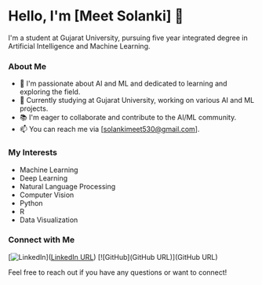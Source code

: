 # Hello, I'm [Meet Solanki] 👋

I'm a student at Gujarat University, pursuing five year integrated degree in Artificial Intelligence and Machine Learning.

### About Me

- 🌱 I'm passionate about AI and ML and dedicated to learning and exploring the field.
- 💼 Currently studying at Gujarat University, working on various AI and ML projects.
- 📚 I'm eager to collaborate and contribute to the AI/ML community.
- 📫 You can reach me via [solankimeet530@gmail.com].

### My Interests

- Machine Learning
- Deep Learning
- Natural Language Processing
- Computer Vision
- Python
- R
- Data Visualization

### Connect with Me

[![LinkedIn]((https://www.linkedin.com/in/meet-solanki-b96a78230/))]([LinkedIn URL](https://www.linkedin.com/in/meet-solanki-b96a78230/))
[![GitHub](GitHub URL)](GitHub URL)

Feel free to reach out if you have any questions or want to connect!

